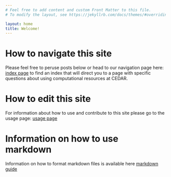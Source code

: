 ```yaml
---
# Feel free to add content and custom Front Matter to this file.
# To modify the layout, see https://jekyllrb.com/docs/themes/#overriding-theme-defaults

layout: home
title: Welcome!
---
```


# How to navigate this site
Please feel free to peruse posts below or head to our navigation page here: [index page](https://ohsu-cedar-comp-hub.github.io/jekyll/update/2023/05/02/resources-index.html) to find an index that will direct you to a page with specific questions about using computational resources at CEDAR.

# How to edit this site
For information about how to use and contribute to this site please go to the usage page: [usage page](https://ohsu-cedar-comp-hub.github.io/jekyll/update/2023/05/02/using-this-site.html)

# Information on how to use markdown
Information on how to format markdown files is available here [markdown guide](https://www.markdownguide.org/basic-syntax#headings)
